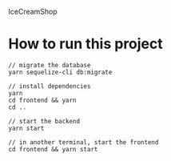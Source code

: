 IceCreamShop

# How to run this project

```
// migrate the database
yarn sequelize-cli db:migrate

// install dependencies
yarn
cd frontend && yarn
cd ..

// start the backend
yarn start

// in another terminal, start the frontend
cd frontend && yarn start
```
